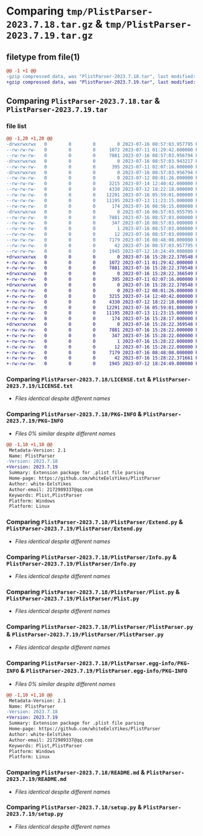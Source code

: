 # Comparing `tmp/PlistParser-2023.7.18.tar.gz` & `tmp/PlistParser-2023.7.19.tar.gz`

## filetype from file(1)

```diff
@@ -1 +1 @@
-gzip compressed data, was "PlistParser-2023.7.18.tar", last modified: Sun Jul 16 08:57:03 2023, max compression
+gzip compressed data, was "PlistParser-2023.7.19.tar", last modified: Sun Jul 16 15:28:22 2023, max compression
```

## Comparing `PlistParser-2023.7.18.tar` & `PlistParser-2023.7.19.tar`

### file list

```diff
@@ -1,20 +1,20 @@
-drwxrwxrwx   0        0        0        0 2023-07-16 08:57:03.957795 PlistParser-2023.7.18/
--rw-rw-rw-   0        0        0     1072 2023-07-11 01:29:42.000000 PlistParser-2023.7.18/LICENSE.txt
--rw-rw-rw-   0        0        0     7881 2023-07-16 08:57:03.956794 PlistParser-2023.7.18/PKG-INFO
-drwxrwxrwx   0        0        0        0 2023-07-16 08:57:03.943217 PlistParser-2023.7.18/PlistParser/
--rw-rw-rw-   0        0        0      395 2023-07-11 02:07:16.000000 PlistParser-2023.7.18/PlistParser/Base64.py
-drwxrwxrwx   0        0        0        0 2023-07-16 08:57:03.956794 PlistParser-2023.7.18/PlistParser/DisplaceTemplate/
--rw-rw-rw-   0        0        0        0 2023-07-12 08:01:26.000000 PlistParser-2023.7.18/PlistParser/DisplaceTemplate/__init__.py
--rw-rw-rw-   0        0        0     3215 2023-07-14 12:40:42.000000 PlistParser-2023.7.18/PlistParser/Extend.py
--rw-rw-rw-   0        0        0     4330 2023-07-12 18:22:18.000000 PlistParser-2023.7.18/PlistParser/Info.py
--rw-rw-rw-   0        0        0    12291 2023-07-16 05:59:01.000000 PlistParser-2023.7.18/PlistParser/Plist.py
--rw-rw-rw-   0        0        0    11195 2023-07-13 11:23:15.000000 PlistParser-2023.7.18/PlistParser/PlistParser.py
--rw-rw-rw-   0        0        0      174 2023-07-16 08:56:15.000000 PlistParser-2023.7.18/PlistParser/__init__.py
-drwxrwxrwx   0        0        0        0 2023-07-16 08:57:03.955795 PlistParser-2023.7.18/PlistParser.egg-info/
--rw-rw-rw-   0        0        0     7881 2023-07-16 08:57:03.000000 PlistParser-2023.7.18/PlistParser.egg-info/PKG-INFO
--rw-rw-rw-   0        0        0      347 2023-07-16 08:57:03.000000 PlistParser-2023.7.18/PlistParser.egg-info/SOURCES.txt
--rw-rw-rw-   0        0        0        1 2023-07-16 08:57:03.000000 PlistParser-2023.7.18/PlistParser.egg-info/dependency_links.txt
--rw-rw-rw-   0        0        0       12 2023-07-16 08:57:03.000000 PlistParser-2023.7.18/PlistParser.egg-info/top_level.txt
--rw-rw-rw-   0        0        0     7179 2023-07-16 08:48:08.000000 PlistParser-2023.7.18/README.md
--rw-rw-rw-   0        0        0       42 2023-07-16 08:57:03.957795 PlistParser-2023.7.18/setup.cfg
--rw-rw-rw-   0        0        0     1945 2023-07-12 18:24:49.000000 PlistParser-2023.7.18/setup.py
+drwxrwxrwx   0        0        0        0 2023-07-16 15:28:22.370548 PlistParser-2023.7.19/
+-rw-rw-rw-   0        0        0     1072 2023-07-11 01:29:42.000000 PlistParser-2023.7.19/LICENSE.txt
+-rw-rw-rw-   0        0        0     7881 2023-07-16 15:28:22.370548 PlistParser-2023.7.19/PKG-INFO
+drwxrwxrwx   0        0        0        0 2023-07-16 15:28:22.366549 PlistParser-2023.7.19/PlistParser/
+-rw-rw-rw-   0        0        0      395 2023-07-11 02:07:16.000000 PlistParser-2023.7.19/PlistParser/Base64.py
+drwxrwxrwx   0        0        0        0 2023-07-16 15:28:22.370548 PlistParser-2023.7.19/PlistParser/DisplaceTemplate/
+-rw-rw-rw-   0        0        0        0 2023-07-12 08:01:26.000000 PlistParser-2023.7.19/PlistParser/DisplaceTemplate/__init__.py
+-rw-rw-rw-   0        0        0     3215 2023-07-14 12:40:42.000000 PlistParser-2023.7.19/PlistParser/Extend.py
+-rw-rw-rw-   0        0        0     4330 2023-07-12 18:22:18.000000 PlistParser-2023.7.19/PlistParser/Info.py
+-rw-rw-rw-   0        0        0    12291 2023-07-16 05:59:01.000000 PlistParser-2023.7.19/PlistParser/Plist.py
+-rw-rw-rw-   0        0        0    11195 2023-07-13 11:23:15.000000 PlistParser-2023.7.19/PlistParser/PlistParser.py
+-rw-rw-rw-   0        0        0      174 2023-07-16 15:28:17.000000 PlistParser-2023.7.19/PlistParser/__init__.py
+drwxrwxrwx   0        0        0        0 2023-07-16 15:28:22.369548 PlistParser-2023.7.19/PlistParser.egg-info/
+-rw-rw-rw-   0        0        0     7881 2023-07-16 15:28:22.000000 PlistParser-2023.7.19/PlistParser.egg-info/PKG-INFO
+-rw-rw-rw-   0        0        0      347 2023-07-16 15:28:22.000000 PlistParser-2023.7.19/PlistParser.egg-info/SOURCES.txt
+-rw-rw-rw-   0        0        0        1 2023-07-16 15:28:22.000000 PlistParser-2023.7.19/PlistParser.egg-info/dependency_links.txt
+-rw-rw-rw-   0        0        0       12 2023-07-16 15:28:22.000000 PlistParser-2023.7.19/PlistParser.egg-info/top_level.txt
+-rw-rw-rw-   0        0        0     7179 2023-07-16 08:48:08.000000 PlistParser-2023.7.19/README.md
+-rw-rw-rw-   0        0        0       42 2023-07-16 15:28:22.371661 PlistParser-2023.7.19/setup.cfg
+-rw-rw-rw-   0        0        0     1945 2023-07-12 18:24:49.000000 PlistParser-2023.7.19/setup.py
```

### Comparing `PlistParser-2023.7.18/LICENSE.txt` & `PlistParser-2023.7.19/LICENSE.txt`

 * *Files identical despite different names*

### Comparing `PlistParser-2023.7.18/PKG-INFO` & `PlistParser-2023.7.19/PKG-INFO`

 * *Files 0% similar despite different names*

```diff
@@ -1,10 +1,10 @@
 Metadata-Version: 2.1
 Name: PlistParser
-Version: 2023.7.18
+Version: 2023.7.19
 Summary: Extension package for .plist file parsing
 Home-page: https://github.com/whiteEelsYikes/PlistParser
 Author: white-EelsYikes
 Author-email: 2172989337@qq.com
 Keywords: Plist,PlistParser
 Platform: Windows
 Platform: Linux
```

### Comparing `PlistParser-2023.7.18/PlistParser/Extend.py` & `PlistParser-2023.7.19/PlistParser/Extend.py`

 * *Files identical despite different names*

### Comparing `PlistParser-2023.7.18/PlistParser/Info.py` & `PlistParser-2023.7.19/PlistParser/Info.py`

 * *Files identical despite different names*

### Comparing `PlistParser-2023.7.18/PlistParser/Plist.py` & `PlistParser-2023.7.19/PlistParser/Plist.py`

 * *Files identical despite different names*

### Comparing `PlistParser-2023.7.18/PlistParser/PlistParser.py` & `PlistParser-2023.7.19/PlistParser/PlistParser.py`

 * *Files identical despite different names*

### Comparing `PlistParser-2023.7.18/PlistParser.egg-info/PKG-INFO` & `PlistParser-2023.7.19/PlistParser.egg-info/PKG-INFO`

 * *Files 0% similar despite different names*

```diff
@@ -1,10 +1,10 @@
 Metadata-Version: 2.1
 Name: PlistParser
-Version: 2023.7.18
+Version: 2023.7.19
 Summary: Extension package for .plist file parsing
 Home-page: https://github.com/whiteEelsYikes/PlistParser
 Author: white-EelsYikes
 Author-email: 2172989337@qq.com
 Keywords: Plist,PlistParser
 Platform: Windows
 Platform: Linux
```

### Comparing `PlistParser-2023.7.18/README.md` & `PlistParser-2023.7.19/README.md`

 * *Files identical despite different names*

### Comparing `PlistParser-2023.7.18/setup.py` & `PlistParser-2023.7.19/setup.py`

 * *Files identical despite different names*

